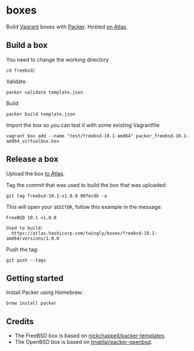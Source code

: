 # boxes

Build [Vagrant] boxes with [Packer]. Hosted [on Atlas].

## Build a box

You need to change the working directory

    cd freebsd/

Validate

    packer validate template.json

Build

    packer build template.json

Import the box so you can test it with some existing Vagrantfile

    vagrant box add --name "test/freebsd-10.1-amd64" packer_freebsd-10.1-amd64_virtualbox.box

## Release a box

Upload the box [to Atlas].

Tag the commit that was used to build the box that was uploaded:

    git tag freebsd-10.1-v1.0.0 007ecdb -a

This will open your `$EDITOR`, follow this example in the message:

```
FreeBSD 10.1 v1.0.0

Used to build:
  https://atlas.hashicorp.com/twingly/boxes/freebsd-10.1-amd64/versions/1.0.0
```

Push the tag:

    git push --tags

## Getting started

Install Packer using Homebrew:

    brew install packer

## Credits

* The FreeBSD box is based on [nickchappell/packer-templates].
* The OpenBSD box is based on [tmatilai/packer-openbsd].

[Vagrant]: https://www.vagrantup.com/
[Packer]: https://www.packer.io/
[nickchappell/packer-templates]: https://github.com/nickchappell/packer-templates
[tmatilai/packer-openbsd]: https://github.com/tmatilai/packer-openbsd
[on Atlas]: https://atlas.hashicorp.com/twingly
[to Atlas]: https://atlas.hashicorp.com/vagrant
